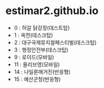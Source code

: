 # estimar2.github.io

- 0 : 허갈 닭강정(데스트탑)
- 1 : 옥천(데스크탑)
- 2 : 대구국제뮤지컬페스티벌(데스크탑)
- 3 : 행정안전부(데스크탑)
- 9 : 로이드(모바일)
- 11 : 올리브영(모바일)
- 14 : 나일론매거진(반응형)
- 15 : 예산군청(반응형)